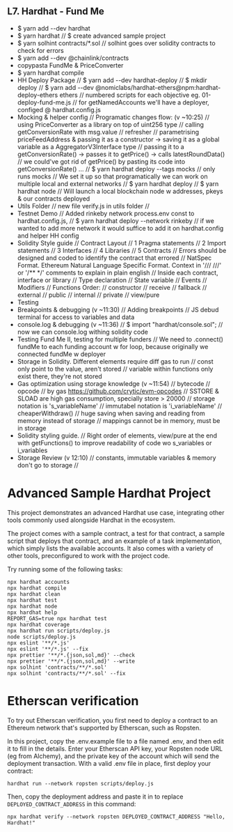 L7. Hardhat - Fund Me
-
- $ yarn add --dev hardhat
- $ yarn hardhat
    // $ create advanced sample project
- $ yarn solhint contracts/*.sol
    // solhint goes over solidity contracts to check for errors
- $ yarn add --dev @chainlink/contracts
- copypasta FundMe & PriceConverter
- $ yarn hardhat compile
- HH Deploy Package 
    // $ yarn add --dev hardhat-deploy
    // $ mkdir deploy
    // $ yarn add --dev @nomiclabs/hardhat-ethers@npm:hardhat-deploy-ethers ethers
    // numbered scripts for each objective eg. 01-deploy-fund-me.js
    // for getNamedAccounts we'll have a deployer, configed @ hardhat.config.js
- Mocking & helper config
    // Programatic changes flow: (v ~10:25)
        // using PriceConverter as a library on top of uint256 type
        // calling getConversionRate with msg.value 
    // refresher
        // parametrising priceFeedAddress & passing it as a constructor -> saving it as a global variable as a AggregatorV3Interface type
        // passing it to a getConversionRate() -> passes it to getPrice() -> calls latestRoundData()
        // we could've got rid of getPrice() by pasting its code into getConversionRate()
    ...
    // $ yarn hardhat deploy --tags mocks
        // only runs mocks
    // We set it up so that programatically we can work on multiple local and external networks
    // $ yarn hardhat deploy
    // $ yarn hardhat node
        // Will launch a local blockchain node w addresses, pkeys & our contracts deployed 
- Utils Folder 
// new file verify.js in utils folder
    //
- Testnet Demo
    // Added rinkeby network process.env const to hardhat.config.js, 
    // $ yarn hardhat deploy --network rinkeby
    // if we wanted to add more network it would suffice to add it on hardhat.config and helper HH config
- Solidity Style guide
    // Contract Layout
        // 1 Pragma statements
        // 2 Import statements
        // 3 Interfaces
        // 4 Libraries
        // 5 Contracts 
    // Errors should be designed and coded to identify the contract that errored
    // NatSpec Format. Ethereum Natural Language Specific Format. Context in '///  ///' or '/** */' comments to explain in plain english
    // Inside each contract, interface or library
        // Type declaration
        // State variable
        // Events 
        // Modifiers
        // Functions Order:
            // constructor
            // receive
            // fallback
            // external
            // public
            // internal
            // private
            // view/pure
- Testing
- Breakpoints & debugging (v ~11:30)
    // Adding breakpoints
    // JS debud terminal for access to variables and data 
- console.log & debugging (v ~11:36)
    // $ import "hardhat/console.sol";
    // now we can console.log withing solidity code
- Testing Fund Me II, testing for multiple funders
    // We need to .connect() fundMe to each funding account w for loop, because originally we connected fundMe w deployer
- Storage in Solidity. Different elements require diff gas to run
    // const only point to the value, aren't stored
    // variable within functions only exist there, they're not stored
- Gas optimization using storage knowledge (v ~11:54)
    // bytecode
    // opcode
        // by gas https://github.com/crytic/evm-opcodes
        // SSTORE & SLOAD are high gas consumption, specially store > 20000
        // storage notation is 's_variableName'
        // immutabel notation is 'i_variableName'
    // cheaperWithdraw()
        // huge saving when saving and reading from memory instead of storage
        // mappings cannot be in memory, must be in storage
- Solidity styling guide.
    // Right order of elements, view/pure at the end with getFunctions() to improve readability of code wo s_variables or i_variables 
- Storage Review (v 12:10)
    // constants, immutable variables & memory don't go to storage
    //




# Advanced Sample Hardhat Project

This project demonstrates an advanced Hardhat use case, integrating other tools commonly used alongside Hardhat in the ecosystem.

The project comes with a sample contract, a test for that contract, a sample script that deploys that contract, and an example of a task implementation, which simply lists the available accounts. It also comes with a variety of other tools, preconfigured to work with the project code.

Try running some of the following tasks:

```shell
npx hardhat accounts
npx hardhat compile
npx hardhat clean
npx hardhat test
npx hardhat node
npx hardhat help
REPORT_GAS=true npx hardhat test
npx hardhat coverage
npx hardhat run scripts/deploy.js
node scripts/deploy.js
npx eslint '**/*.js'
npx eslint '**/*.js' --fix
npx prettier '**/*.{json,sol,md}' --check
npx prettier '**/*.{json,sol,md}' --write
npx solhint 'contracts/**/*.sol'
npx solhint 'contracts/**/*.sol' --fix
```

# Etherscan verification

To try out Etherscan verification, you first need to deploy a contract to an Ethereum network that's supported by Etherscan, such as Ropsten.

In this project, copy the .env.example file to a file named .env, and then edit it to fill in the details. Enter your Etherscan API key, your Ropsten node URL (eg from Alchemy), and the private key of the account which will send the deployment transaction. With a valid .env file in place, first deploy your contract:

```shell
hardhat run --network ropsten scripts/deploy.js
```

Then, copy the deployment address and paste it in to replace `DEPLOYED_CONTRACT_ADDRESS` in this command:

```shell
npx hardhat verify --network ropsten DEPLOYED_CONTRACT_ADDRESS "Hello, Hardhat!"
```
